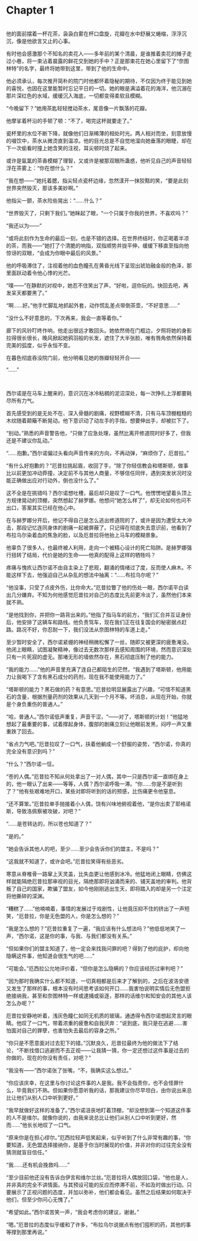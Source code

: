 # Chapter 1

<br>
他的面前摆着一杯花茶，袅袅白雾在杯口盘旋，花瓣在水中舒展又蜷缩，浮浮沉沉，像是他欲言又止的心事。

有时他会感激那个不知名的卖花人——多年前的某个清晨，是谁推着卖花的摊子走过小巷，将一束沾着晨露的鲜花交到她的手中？正是那束花在她心里留下了“奈图林特”的名字，最终将她带到这里，带到了他的生命中。

他必须承认，每次推开简朴的院门时他都怀着隐秘的期待，不仅因为终于能见到她的喜悦，也因在这里能暂时忘记平日的一切。她的眼是满溢着花的海洋，他沉溺在那片深红色的水域，缓缓沉入海底，一切都变得柔软且模糊。

“今晚留下？”她用茶匙轻轻搅动茶水，尾音像一片飘落的花瓣。

他摩挲着杯沿的手顿了顿：“不了，喝完这杯就要走了。”

瓷杯里的水位不断下降，就像他们日渐稀薄的相处时光。两人相对而坐，刻意放慢的啜饮中，茶水从微烫直到温凉。他的目光总是不自觉地溜向她垂落的眼睫，却在下一次偷看时撞上她含笑的注视，耳尖顿时烧了起来。

或许是氤氲的茶香模糊了理智，又或许是被那双眼所蛊惑，他听见自己的声音轻轻浮在茶雾上：“你在想什么？”

“我在想——”她托着腮，指尖轻点瓷杯边缘，忽然漾开一抹狡黠的笑，“要是此刻世界突然毁灭，那该多美妙啊。”

他指尖一颤，茶水险些晃出：“……什么？”

“世界毁灭了，只剩下我们。”她眯起了眼，“一个只属于你我的世界，不喜欢吗？”

“我还以为——”

“或将此刻作为生命的最后一刻，也是不错的选择。在世界终结时，你正喝着半凉的茶，而我——”她打了个清脆的响指，双指顺势并拢平伸，缓缓下移直至指向他惊讶的双眼，“会成为你眼中最后的风景。”

他的呼吸滞住了，注视着他的血色瞳孔在黄昏光线下呈现出琥珀融金般的色泽，那里面跃动着令他心悸的光芒。

“噗——”在静默的对视中，她忍不住笑出了声，“好啦，逗你玩的。快回去吧，再发呆天都要黑了。”

“啊……好。”他手忙脚乱地抓起外套，动作慌乱差点带倒茶壶，“不好意思……”

“没什么不好意思的，下次再来，我会一直等着你。”

廊下的风铃叮咚作响，他走出很远才敢回头。她依然倚在门框边，夕照将她的身影拉得很长很长，晚风掀起她鸦羽般的长发，遮住了大半张脸，唯有唇角依然保持着完美的弧度，似乎永恒不变。

在暮色彻底吞没院门前，他分明看见她的唇瓣轻轻开合——

“……”

<br>

西尔诺是在马车上醒来的，意识沉在冰冷粘稠的泥沼深处，每一次挣扎上浮都要耗尽所有力气。

首先感受到的是无处不在、深入骨髓的剧痛，视野模糊不清，只有马车顶棚粗糙的木纹随着颠簸不断晃动。他下意识动了动左手的手指，想要伸出手，却被拦下了。

“别动。”熟悉的声音警告他，“只做了应急处理，虽然比离开修道院时好多了，但我还是不建议你乱动。”

“……抱歉。”西尔诺偏过头看向声音传来的方向，不再动弹，“麻烦你了，厄昔拉。”

“有什么好抱歉的？”厄昔拉挑起眉，收回了手，“除了你轻信教会和塔斯顿，做事比以前更加冲动莽撞，决定前不与其他人商量，不够信任同伴，遇到突发状况时没能正确做出应对行动外，倒也没什么了。”

这不全是在挑错吗？西尔诺想吐槽，最后却只是叹了一口气。他愣愣地望着头顶上方规律晃动的顶棚，突然想起了赫罗娜。他想问“她怎么样了”，却无论如何也问不出口，答案其实已经在他心中。

在与赫罗娜分开后，他记不得自己是怎么逃出修道院的了，或许是因为遭受太大冲击，那段记忆连同身体的剧痛一起被屏蔽了。只记得在彻底失去意识前，他看到了布拉乌尔染着血的焦急的脸，以及厄昔拉将他抬上马车的模糊景象。

他辜负了很多人，也最终被人利用，走向一个被精心设计的死亡陷阱。是赫罗娜强行扭转了结局，代价是她的生命——他真的配得上这样的牺牲吗？

疼痛与愧疚让西尔诺不由自主染上了悲观，翻涌的情绪过了度，反而使人麻木。不能这样下去，他强迫自己从杂乱的想法中抽离：“……布拉乌尔呢？”

“他没事，只受了点皮外伤，比你命大。”厄昔拉瞥了他的伤处一眼，西尔诺平白读出几分嫌弃。不知为何他感觉厄昔拉对自己的态度比先前更冷淡了，虽然他们本来就不熟。

“是他找到你，并把你一路背出来的。”他指了指马车的前方，“我们汇合并互证身份后，他安排了这辆车和路线。他负责驾车，现在我们正在往复国会的秘密据点赶路。路况不好，你忍耐一下，我们没法从奈图林特的车道上走。”

至少暂时安全了，西尔诺紧绷的神经稍微松懈了一丝，随即又被更深的疲惫淹没。他闭上眼睛，试图凝聚精神，像过去无数次那样去感知周围的环境，然而意识深处只有一片死寂的虚无。那堵无形的墙依然存在，黑石彻底压制了他的能力。

“我的能力……”他的声音里充满了连自己都陌生的茫然，“我遇到了塔斯顿，他用能力让我喝下了含有黑石成分的药剂，现在我不能使用能力了。”

“塔斯顿的能力？黑石做的药？有意思。”厄昔拉明显展露出了兴趣，“可惜不知道黑石的含量，根据剂量药剂的效果从几天到一个月不等。坏消息，从现在开始，你就是个身负重伤的普通人。”

“哈，普通人。”西尔诺低声重复，声音干涩，“——对了，塔斯顿的计划！”他猛地想起了最重要的事，试着撑起身体，腹部的剧痛立刻让他眼前发黑，闷哼一声又重重跌了回去。

“省点力气吧。”厄昔拉叹了一口气，扶着他躺成一个舒服的姿势，“西尔诺，你真的完全没有意识到吗？”

“什么？”西尔诺一怔。

“苍的人偶。”厄昔拉不知从何处拿出了一对人偶，其中一只是西尔诺一直绑在身上的，他一眼认了出来——等等，人偶？西尔诺呼吸一滞。“你……你是不是听到了？”他有些艰难地开口，某些对即将听到的话的预感，比伤痛更令他窒息。

“还不算笨。”厄昔拉单手抛接着小人偶，饶有兴味地俯视着他，“是你出卖了耶格诺斯，导致洛佩察被攻破，对吧？”

“……是苍转达的，所以苍也知道了？”

“是的。”

“她会告诉其他人的吧，至少……至少会告诉你们的盟主，不是吗？”

“这我就不知道了，或许会吧。”厄昔拉笑得有些恶劣。

寒意从脊椎骨一路窜上天灵盖，比失血更让他感到冰冷。他猛地闭上眼睛，仿佛这样就能隔绝厄昔拉那审视的目光，隔绝那即将汹涌而来的、铺天盖地的审判。他背叛了自己的国家，欺骗了盟友，如今他刚刚逃出生天，即将踏入的却是另一个注定将他撕碎的深渊。

“糟糕了……”他喃喃着，事情的发展过于戏剧性，让他竟压抑不住的挤出了一声短笑，“厄昔拉，你是无色盟的人，你是怎么想的？”

“我是怎么想的？”厄昔拉重复了一遍，“我应该有什么想法吗？”他低低地笑了一声，“西尔诺，这是你的事，与我、与我们都没有关系。”

“但如果你们的盟主知道了，他一定会来找我问罪的吧？得到了他的庇护，却向他隐瞒这件事，他知道会很生气的吧……”

“可能会。”厄西拉公允地评价着，“但你是怎么隐瞒的？你应该经历过审判吧？”

“因为那时我确实什么都不知道，一切真相都是后来才了解到的，之后在波洛安德又发生了那样的事，根本没有时间思考该如何开口……我害怕说明实情后无色盟拒绝接纳我，甚至和奈图林特一样或逮捕或驱逐，那样的话维尔和知安会的其他人该怎么办呢？”

厄昔拉安静地听着，浅灰色瞳仁如同无机质的玻璃，通透得令西尔诺想起灵言的眼睛。他叹了一口气，带着浓重的疲惫和自我厌弃：“说到底，我只是在逃避……害怕面对自己的罪孽，也害怕失去最后的容身之所。”

“你只是不愿意面对过去犯下的错。”沉默良久，厄昔拉最终为他的做法下了结论，“不断找借口逃避而不去正视——让我猜一猜，你一定还想过这件事是过去的你做的，现在的你没有责任，对吧？”

“我没有——”西尔诺张了张嘴，“不，我确实这么想过。”

“你应该庆幸，在这里与你讨论这件事的人是我。我不会指责你，也不会怪罪什么，毕竟我们不熟。但如果你愿意听我的话，那我建议你尽早坦白，由你说出来总比让他们从别人口中听到更好。”

“我早就做好这样的准备了。”西尔诺沮丧地盯着顶棚，“却没想到第一个知道这件事的人不是维尔。就像你说的，由我来说总比让他们从别人口中听到更好，然而……”他长长地叹了一口气。

“原来你是在担心缪尔。”厄西拉轻声低笑起来，似乎听到了什么非常有趣的事，“你要知道，无色盟选择接纳你，是基于你当时展现的价值，并非对你的过往完全没有猜测就盲目信任。”

“我……还有机会挽救吗……”

“至少目前他还没有告诉白伊言和维尔兰丝。”厄昔拉将人偶放回口袋，“他也是人，并非真的完全不讲情面。与其预设可能的反应而停滞不前，不如及时做出行动。只要展示了正视问题的态度，并加以弥补，他们都会看见。虽然之后结果如何取决于他们，但至少你问心无愧了。”

“希望如此。”西尔诺苦笑一声，“我会考虑你的建议，谢谢。”

“嗯。”厄昔拉的态度似乎缓和了许多，“布拉乌尔说据点有他们囤积的药，其他的事等撑到那里再说。”
